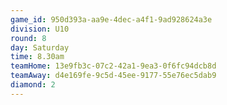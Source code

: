 ```yaml
---
game_id: 950d393a-aa9e-4dec-a4f1-9ad928624a3e
division: U10
round: 8
day: Saturday
time: 8.30am
teamHome: 13e9fb3c-07c2-42a1-9ea3-0f6fc94dcb8d
teamAway: d4e169fe-9c5d-45ee-9177-55e76ec5dab9
diamond: 2
---
```


